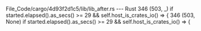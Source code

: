 File_Code/cargo/4d93f2d1c5/lib/lib_after.rs --- Rust
346             (503, _) if started.elapsed().as_secs() >= 29 && self.host_is_crates_io() => {                                                               346             (503, None) if started.elapsed().as_secs() >= 29 && self.host_is_crates_io() => {

